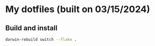 # My dotfiles (built on 03/15/2024)

## Build and install
```bash
darwin-rebuild switch --flake .
```